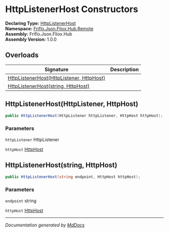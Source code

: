 ﻿<!--  
  <auto-generated>   
    The contents of this file were generated by a tool.  
    Changes to this file may be list if the file is regenerated  
  </auto-generated>   
-->

# HttpListenerHost Constructors

**Declaring Type:** [HttpListenerHost](../index.md)  
**Namespace:** [Friflo.Json.Fliox.Hub.Remote](../../index.md)  
**Assembly:** Friflo.Json.Fliox.Hub  
**Assembly Version:** 1.0.0

## Overloads

| Signature                                                                          | Description |
| ---------------------------------------------------------------------------------- | ----------- |
| [HttpListenerHost(HttpListener, HttpHost)](#httplistenerhosthttplistener-httphost) |             |
| [HttpListenerHost(string, HttpHost)](#httplistenerhoststring-httphost)             |             |

## HttpListenerHost(HttpListener, HttpHost)

```csharp
public HttpListenerHost(HttpListener httpListener, HttpHost httpHost);
```

### Parameters

`httpListener`  HttpListener

`httpHost`  [HttpHost](../../HttpHost/index.md)

## HttpListenerHost(string, HttpHost)

```csharp
public HttpListenerHost(string endpoint, HttpHost httpHost);
```

### Parameters

`endpoint`  string

`httpHost`  [HttpHost](../../HttpHost/index.md)

___

*Documentation generated by [MdDocs](https://github.com/ap0llo/mddocs)*
